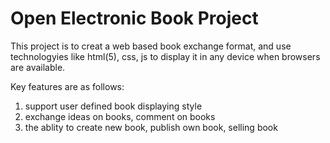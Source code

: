Open Electronic Book Project
=============

This project is to creat a web based book exchange format, and use technologyies like html(5), css, js to display it in any device when browsers are available.<br/>

Key features are as follows:<br/>

1. support user defined book displaying style<br/>
2. exchange ideas on books, comment on books<br/>
3. the ablity to create new book, publish own book, selling book<br/>

